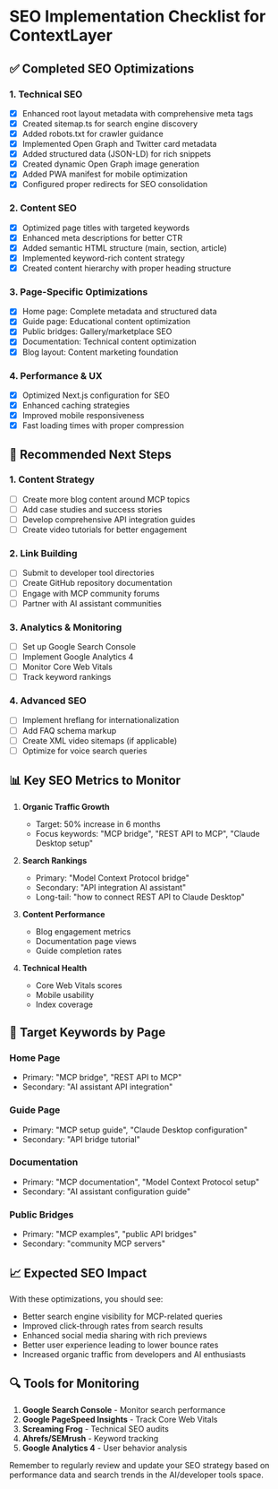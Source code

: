 # SEO Implementation Checklist for ContextLayer

## ✅ Completed SEO Optimizations

### 1. Technical SEO

- [x] Enhanced root layout metadata with comprehensive meta tags
- [x] Created sitemap.ts for search engine discovery
- [x] Added robots.txt for crawler guidance
- [x] Implemented Open Graph and Twitter card metadata
- [x] Added structured data (JSON-LD) for rich snippets
- [x] Created dynamic Open Graph image generation
- [x] Added PWA manifest for mobile optimization
- [x] Configured proper redirects for SEO consolidation

### 2. Content SEO

- [x] Optimized page titles with targeted keywords
- [x] Enhanced meta descriptions for better CTR
- [x] Added semantic HTML structure (main, section, article)
- [x] Implemented keyword-rich content strategy
- [x] Created content hierarchy with proper heading structure

### 3. Page-Specific Optimizations

- [x] Home page: Complete metadata and structured data
- [x] Guide page: Educational content optimization
- [x] Public bridges: Gallery/marketplace SEO
- [x] Documentation: Technical content optimization
- [x] Blog layout: Content marketing foundation

### 4. Performance & UX

- [x] Optimized Next.js configuration for SEO
- [x] Enhanced caching strategies
- [x] Improved mobile responsiveness
- [x] Fast loading times with proper compression

## 🔄 Recommended Next Steps

### 1. Content Strategy

- [ ] Create more blog content around MCP topics
- [ ] Add case studies and success stories
- [ ] Develop comprehensive API integration guides
- [ ] Create video tutorials for better engagement

### 2. Link Building

- [ ] Submit to developer tool directories
- [ ] Create GitHub repository documentation
- [ ] Engage with MCP community forums
- [ ] Partner with AI assistant communities

### 3. Analytics & Monitoring

- [ ] Set up Google Search Console
- [ ] Implement Google Analytics 4
- [ ] Monitor Core Web Vitals
- [ ] Track keyword rankings

### 4. Advanced SEO

- [ ] Implement hreflang for internationalization
- [ ] Add FAQ schema markup
- [ ] Create XML video sitemaps (if applicable)
- [ ] Optimize for voice search queries

## 📊 Key SEO Metrics to Monitor

1. **Organic Traffic Growth**

   - Target: 50% increase in 6 months
   - Focus keywords: "MCP bridge", "REST API to MCP", "Claude Desktop setup"

2. **Search Rankings**

   - Primary: "Model Context Protocol bridge"
   - Secondary: "API integration AI assistant"
   - Long-tail: "how to connect REST API to Claude Desktop"

3. **Content Performance**

   - Blog engagement metrics
   - Documentation page views
   - Guide completion rates

4. **Technical Health**
   - Core Web Vitals scores
   - Mobile usability
   - Index coverage

## 🎯 Target Keywords by Page

### Home Page

- Primary: "MCP bridge", "REST API to MCP"
- Secondary: "AI assistant API integration"

### Guide Page

- Primary: "MCP setup guide", "Claude Desktop configuration"
- Secondary: "API bridge tutorial"

### Documentation

- Primary: "MCP documentation", "Model Context Protocol setup"
- Secondary: "AI assistant configuration guide"

### Public Bridges

- Primary: "MCP examples", "public API bridges"
- Secondary: "community MCP servers"

## 📈 Expected SEO Impact

With these optimizations, you should see:

- Better search engine visibility for MCP-related queries
- Improved click-through rates from search results
- Enhanced social media sharing with rich previews
- Better user experience leading to lower bounce rates
- Increased organic traffic from developers and AI enthusiasts

## 🔍 Tools for Monitoring

1. **Google Search Console** - Monitor search performance
2. **Google PageSpeed Insights** - Track Core Web Vitals
3. **Screaming Frog** - Technical SEO audits
4. **Ahrefs/SEMrush** - Keyword tracking
5. **Google Analytics 4** - User behavior analysis

Remember to regularly review and update your SEO strategy based on performance data and search trends in the AI/developer tools space.
